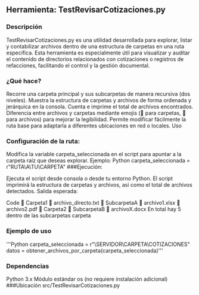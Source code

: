 ## Herramienta: TestRevisarCotizaciones.py
### Descripción
TestRevisarCotizaciones.py es una utilidad desarrollada para explorar, listar y contabilizar archivos dentro de una estructura de carpetas en una ruta específica. Esta herramienta es especialmente útil para visualizar y auditar el contenido de directorios relacionados con cotizaciones o registros de refacciones, facilitando el control y la gestión documental.

### ¿Qué hace?
Recorre una carpeta principal y sus subcarpetas de manera recursiva (dos niveles).
Muestra la estructura de carpetas y archivos de forma ordenada y jerárquica en la consola.
Cuenta e imprime el total de archivos encontrados.
Diferencia entre archivos y carpetas mediante emojis (📂 para carpetas, 📄 para archivos) para mejorar la legibilidad.
Permite modificar fácilmente la ruta base para adaptarla a diferentes ubicaciones en red o locales.
Uso
### Configuración de la ruta:

Modifica la variable carpeta_seleccionada en el script para apuntar a la carpeta raíz que deseas explorar.
Ejemplo:
Python
carpeta_seleccionada = r"RUTA\A\TU\CARPETA"
###Ejecución:

Ejecuta el script desde consola o desde tu entorno Python.
El script imprimirá la estructura de carpetas y archivos, así como el total de archivos detectados.
Salida esperada:

Code
📂 Carpeta1
  📄 archivo_directo.txt
  📂 SubcarpetaA
    📄 archivo1.xlsx
    📄 archivo2.pdf
📂 Carpeta2
  📂 SubcarpetaB
    📄 archivoX.docx
En total hay 5 dentro de las subcarpetas carpeta

### Ejemplo de uso

'''Python
carpeta_seleccionada = r"\\SERVIDOR\CARPETA\COTIZACIONES"
datos = obtener_archivos_por_carpeta(carpeta_seleccionada)'''

### Dependencias
Python 3.x
Módulo estándar os (no requiere instalación adicional)
###Ubicación
src/TestRevisarCotizaciones.py
